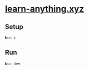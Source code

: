 # [learn-anything.xyz](https://learn-anything.xyz)

## Setup

```
bun i
```

## Run

```
bun dev
```
